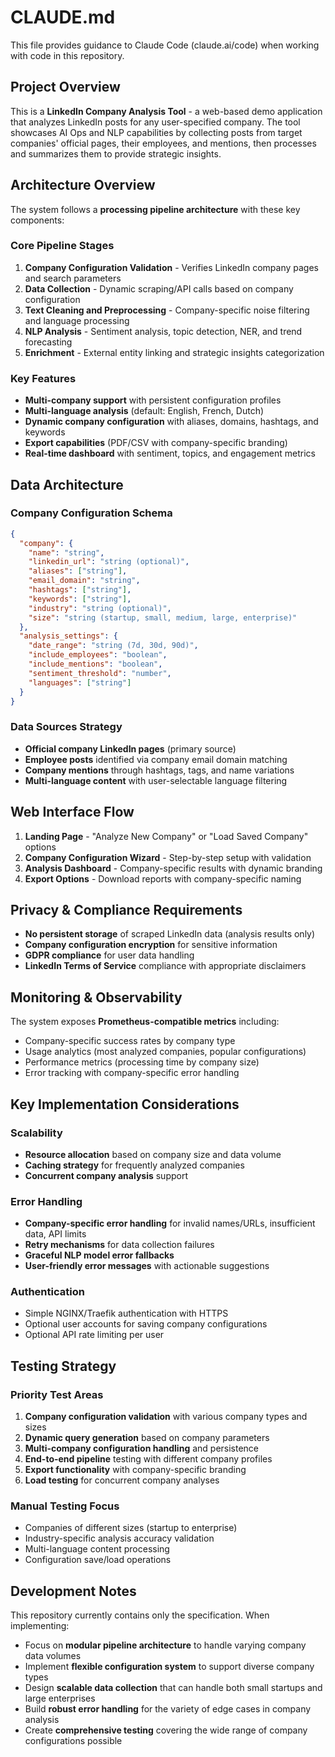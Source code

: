 # CLAUDE.md

This file provides guidance to Claude Code (claude.ai/code) when working with code in this repository.

## Project Overview

This is a **LinkedIn Company Analysis Tool** - a web-based demo application that analyzes LinkedIn posts for any user-specified company. The tool showcases AI Ops and NLP capabilities by collecting posts from target companies' official pages, their employees, and mentions, then processes and summarizes them to provide strategic insights.

## Architecture Overview

The system follows a **processing pipeline architecture** with these key components:

### Core Pipeline Stages
1. **Company Configuration Validation** - Verifies LinkedIn company pages and search parameters
2. **Data Collection** - Dynamic scraping/API calls based on company configuration  
3. **Text Cleaning and Preprocessing** - Company-specific noise filtering and language processing
4. **NLP Analysis** - Sentiment analysis, topic detection, NER, and trend forecasting
5. **Enrichment** - External entity linking and strategic insights categorization

### Key Features
- **Multi-company support** with persistent configuration profiles
- **Multi-language analysis** (default: English, French, Dutch)
- **Dynamic company configuration** with aliases, domains, hashtags, and keywords
- **Export capabilities** (PDF/CSV with company-specific branding)
- **Real-time dashboard** with sentiment, topics, and engagement metrics

## Data Architecture

### Company Configuration Schema
```json
{
  "company": {
    "name": "string",
    "linkedin_url": "string (optional)",
    "aliases": ["string"],
    "email_domain": "string", 
    "hashtags": ["string"],
    "keywords": ["string"],
    "industry": "string (optional)",
    "size": "string (startup, small, medium, large, enterprise)"
  },
  "analysis_settings": {
    "date_range": "string (7d, 30d, 90d)",
    "include_employees": "boolean",
    "include_mentions": "boolean", 
    "sentiment_threshold": "number",
    "languages": ["string"]
  }
}
```

### Data Sources Strategy
- **Official company LinkedIn pages** (primary source)
- **Employee posts** identified via company email domain matching  
- **Company mentions** through hashtags, tags, and name variations
- **Multi-language content** with user-selectable language filtering

## Web Interface Flow

1. **Landing Page** - "Analyze New Company" or "Load Saved Company" options
2. **Company Configuration Wizard** - Step-by-step setup with validation
3. **Analysis Dashboard** - Company-specific results with dynamic branding
4. **Export Options** - Download reports with company-specific naming

## Privacy & Compliance Requirements

- **No persistent storage** of scraped LinkedIn data (analysis results only)
- **Company configuration encryption** for sensitive information
- **GDPR compliance** for user data handling
- **LinkedIn Terms of Service** compliance with appropriate disclaimers

## Monitoring & Observability

The system exposes **Prometheus-compatible metrics** including:
- Company-specific success rates by company type
- Usage analytics (most analyzed companies, popular configurations)  
- Performance metrics (processing time by company size)
- Error tracking with company-specific error handling

## Key Implementation Considerations

### Scalability
- **Resource allocation** based on company size and data volume
- **Caching strategy** for frequently analyzed companies
- **Concurrent company analysis** support

### Error Handling
- **Company-specific error handling** for invalid names/URLs, insufficient data, API limits
- **Retry mechanisms** for data collection failures
- **Graceful NLP model error fallbacks** 
- **User-friendly error messages** with actionable suggestions

### Authentication
- Simple NGINX/Traefik authentication with HTTPS
- Optional user accounts for saving company configurations
- Optional API rate limiting per user

## Testing Strategy

### Priority Test Areas
1. **Company configuration validation** with various company types and sizes
2. **Dynamic query generation** based on company parameters
3. **Multi-company configuration handling** and persistence
4. **End-to-end pipeline** testing with different company profiles
5. **Export functionality** with company-specific branding
6. **Load testing** for concurrent company analyses

### Manual Testing Focus
- Companies of different sizes (startup to enterprise)
- Industry-specific analysis accuracy validation
- Multi-language content processing
- Configuration save/load operations

## Development Notes

This repository currently contains only the specification. When implementing:

- Focus on **modular pipeline architecture** to handle varying company data volumes
- Implement **flexible configuration system** to support diverse company types  
- Design **scalable data collection** that can handle both small startups and large enterprises
- Build **robust error handling** for the variety of edge cases in company analysis
- Create **comprehensive testing** covering the wide range of company configurations possible